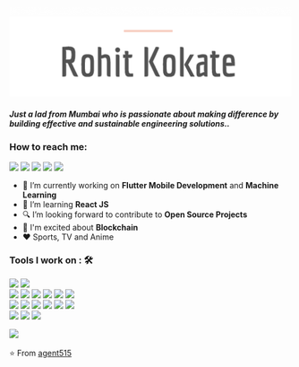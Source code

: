 ![Name](/assets/hello.gif)
![Name](/assets/logo.png)

##### Just a lad from Mumbai who is passionate about making difference by building effective and sustainable engineering solutions..

### How to reach me:

<img src="https://img.shields.io/badge/kokate.rohit17@gmail.com-%23D14836.svg?&style=for-the-badge&logo=gmail&logoColor=white" href="mailto:kokate.rohit17@gmail.com">   <a  href="https://www.instagram.com/acker_man_9/"><img src="https://img.shields.io/badge/@acker_man_9-%23E4405F.svg?&style=for-the-badge&logo=instagram&logoColor=white"></a>   <a href="https://www.linkedin.com/in/rohit-kokate-7676ba184/"><img src="https://img.shields.io/badge/Rohit Kokate-%230077B5.svg?&style=for-the-badge&logo=linkedin&logoColor=white" ></a>   <a href="https://www.hackerrank.com/agent515"><img src="https://img.shields.io/badge/@agent515-%1BA94C.svg?&style=for-the-badge&logo=hackerrank&logoColor=white"></a> <a href="https://www.reddit.com/user/agent515/"><img src="https://img.shields.io/badge/@agent515-%23F05033.svg?&style=for-the-badge&logo=reddit&logoColor=white"></a>


- 🔭 I’m currently working on <strong>Flutter Mobile Development</strong> and <strong>Machine Learning</strong>
- 🌱 I’m learning <strong>React JS</strong>
- 🔍 I’m looking forward to contribute to <strong>Open Source Projects</strong>
- 💬 I'm excited about <strong>Blockchain</strong>
- ❤️ Sports, TV and Anime

### Tools I work on : 🛠

<img src="https://img.shields.io/badge/flutter-%230077B5.svg?&style=for-the-badge&logo=flutter&logoColor=white"> <img src="https://img.shields.io/badge/Firestore%20-ffffff.svg?&style=for-the-badge&logo=firebase&logoColor=orange"> <br>
<img src="https://img.shields.io/badge/python%20-%2314354C.svg?&style=for-the-badge&logo=python&logoColor=white">  <img src="https://img.shields.io/badge/jupyter notebook%20-%23F05033?&style=for-the-badge&logo=jupyter&logoColor=white"/> <img src="https://img.shields.io/badge/tensorflow%20-ffffff.svg?&style=for-the-badge&logo=tensorflow&logoColor=%20-%2314354C"> <img src="http://img.shields.io/badge/-Keras-000000?style=for-the-badge&logo=Keras&logoColor=blue"> <img src="https://img.shields.io/badge/Scikit learn%20-ffffff.svg?&style=for-the-badge&logo=Scikit-learn&logoColor=%20-%2314354C"> <img src="https://img.shields.io/badge/spacy%20-%2320232a.svg?&style=for-the-badge&logo=spacy&logoColor=%2361DAFB"> <br>
<img src="https://img.shields.io/badge/javascript%20-%23323330.svg?&style=for-the-badge&logo=javascript&logoColor=%23F7DF1E">  <img src="https://img.shields.io/badge/node-%1BA94C.svg?&style=for-the-badge&logo=node.js&logoColor=white"> <img src="https://img.shields.io/badge/html5%20-%23E34F26.svg?&style=for-the-badge&logo=html5&logoColor=white">   <img src="https://img.shields.io/badge/css3%20-%231572B6.svg?&style=for-the-badge&logo=css3&logoColor=white">   <img src="https://img.shields.io/badge/react%20-%2320232a.svg?&style=for-the-badge&logo=react&logoColor=%2361DAFB">   <img src="https://img.shields.io/badge/bootstrap%20-%23563D7C.svg?&style=for-the-badge&logo=bootstrap&logoColor=white">
<br> <img src="https://img.shields.io/badge/git%20-%23F05033.svg?&style=for-the-badge&logo=git&logoColor=white"/> <img src="http://img.shields.io/badge/-VS%20Code-000000?style=for-the-badge&logo=Visual-studio-code&logoColor=blue"> <img src="https://img.shields.io/badge/Android%20Studio%20-%23323330.svg?&style=for-the-badge&logo=android-studio&logoColor=%20-%23D24F26">

<img src="https://github-readme-stats.vercel.app/api?username=agent515&show_icons=true&theme=radical">

⭐️ From [agent515](https://github.com/agent515)
